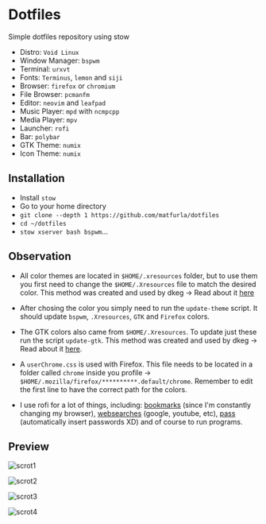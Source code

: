 # Dotfiles 

Simple dotfiles repository using stow

 - Distro: `Void Linux`
 - Window Manager: `bspwm`
 - Terminal: `urxvt`
 - Fonts: `Terminus`, `lemon` and `siji`
 - Browser: `firefox` or `chromium`
 - File Browser: `pcmanfm`
 - Editor: `neovim` and `leafpad`
 - Music Player: `mpd` with `ncmpcpp`
 - Media Player: `mpv`
 - Launcher: `rofi`
 - Bar: `polybar`
 - GTK Theme: `numix`
 - Icon Theme: `numix`


## Installation 

 - Install `stow`
 - Go to your home directory
 - `git clone --depth 1 https://github.com/matfurla/dotfiles`
 - `cd ~/dotfiles`
 - `stow xserver bash bspwm`...


## Observation 

 - All color themes are located in `$HOME/.xresources` folder, but to use them you first need to change the `$HOME/.Xresources` file to match the desired color. This method was created and used by dkeg -> Read about it [here](https://github.com/dkeg/crayolo)

 - After chosing the color you simply need to run the `update-theme` script. It should update `bspwm`, `.Xresources`, `GTK` and `Firefox` colors.

 - The GTK colors also came from `$HOME/.Xresources`. To update just these run the script `update-gtk`. This method was created and used by dkeg -> Read about it [here](https://github.com/dkeg/inspin/blob/master/gtkColor).
 
 - A `userChrome.css` is used with Firefox. This file needs to be located in a folder called `chrome` inside you profile -> `$HOME/.mozilla/firefox/**********.default/chrome`. Remember to edit the first line to have the correct path for the colors.

 - I use rofi for a lot of things, including: [bookmarks](https://github.com/carnager/robot) (since I'm constantly changing my browser), [websearches](https://github.com/gotbletu/shownotes/blob/master/rofi-scripts-collection/rofi-bangs.sh) (google, youtube, etc), [pass](https://github.com/carnager/rofi-pass) (automatically insert passwords XD) and of course to run programs.


## Preview 

![scrot1](https://i.imgur.com/wxCjvxy.png)

![scrot2](https://i.imgur.com/zOanHE5.png)

![scrot3](https://i.imgur.com/MpHzwIx.png)

![scrot4](https://i.imgur.com/J3B9KqV.png)
